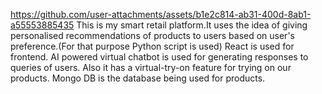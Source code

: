 

https://github.com/user-attachments/assets/b1e2c814-ab31-400d-8ab1-a55553885435
This is my smart retail platform.It uses the idea of giving personalised recommendations of products to users based on user's preference.(For that purpose Python script is used)
React is used for frontend.
AI powered virtual chatbot is used for generating responses to queries of users.
Also it has a virtual-try-on feature for trying on our products.
Mongo DB is the database being used for products.
